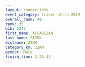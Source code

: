 ```yaml
---
layout: runner-info 
event_category: fraser-ultra-2019 
overall_rank: 48
rank: 35
bib: 2242
first_name: AFFARIZAN
last_name: SIDEK
distance: 22KM
category_km: 22KM
gender: Male
finish_time: 3-25-43
---
```

